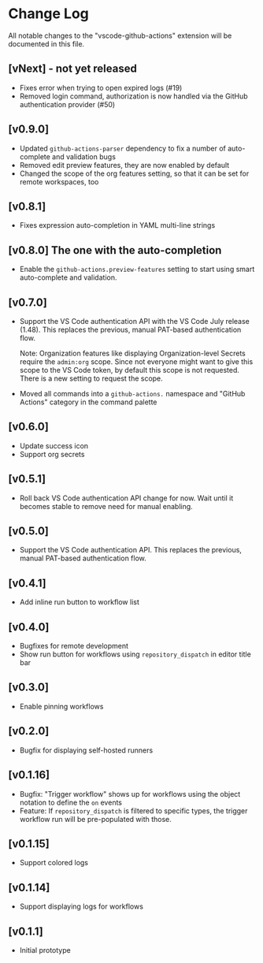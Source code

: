 # Change Log

All notable changes to the "vscode-github-actions" extension will be documented in this file.

## [vNext] - not yet released

- Fixes error when trying to open expired logs (#19)
- Removed login command, authorization is now handled via the GitHub authentication provider (#50)

## [v0.9.0]
- Updated `github-actions-parser` dependency to fix a number of auto-complete and validation bugs
- Removed edit preview features, they are now enabled by default
- Changed the scope of the org features setting, so that it can be set for remote workspaces, too

## [v0.8.1]
- Fixes expression auto-completion in YAML multi-line strings

## [v0.8.0] The one with the auto-completion
- Enable the `github-actions.preview-features` setting to start using smart auto-complete and validation.

## [v0.7.0]
- Support the VS Code authentication API with the VS Code July release (1.48). This replaces the previous, manual PAT-based authentication flow.

  Note: Organization features like displaying Organization-level Secrets require the `admin:org` scope. Since not everyone might want to give this scope to the VS Code token, by default this scope is not requested. There is a new setting to request the scope.

- Moved all commands into a `github-actions.` namespace and "GitHub Actions" category in the command palette

## [v0.6.0]
- Update success icon
- Support org secrets

## [v0.5.1]
- Roll back VS Code authentication API change for now. Wait until it becomes stable to remove need for manual enabling.

## [v0.5.0]
- Support the VS Code authentication API. This replaces the previous, manual PAT-based authentication flow.

## [v0.4.1]
- Add inline run button to workflow list

## [v0.4.0]
- Bugfixes for remote development
- Show run button for workflows using `repository_dispatch` in editor title bar

## [v0.3.0]
- Enable pinning workflows

## [v0.2.0]
- Bugfix for displaying self-hosted runners

## [v0.1.16]
- Bugfix: "Trigger workflow" shows up for workflows using the object notation to define the `on` events
- Feature: If `repository_dispatch` is filtered to specific types, the trigger workflow run will be pre-populated with those.

## [v0.1.15]
- Support colored logs

## [v0.1.14]
- Support displaying logs for workflows

## [v0.1.1]
- Initial prototype
